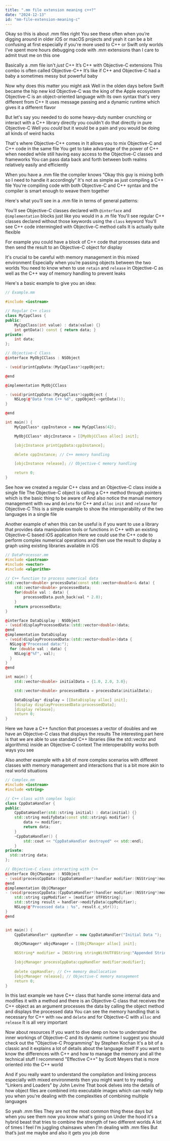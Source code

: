 ```yaml
---
title: ".mm file extension meaning c++?"
date: "2024-12-13"
id: "mm-file-extension-meaning-c"
---
```


Okay so this is about .mm files right You see these often when you’re digging around in older iOS or macOS projects and yeah it can be a bit confusing at first especially if you're more used to C++ or Swift only worlds I’ve spent more hours debugging code with .mm extensions than I care to admit trust me on this one

Basically a .mm file isn't *just* C++ It’s C++ with Objective-C extensions This combo is often called Objective-C++ It’s like if C++ and Objective-C had a baby a sometimes messy but powerful baby

Now why does this matter you might ask Well in the olden days before Swift became the hip new kid Objective-C was the king of the Apple ecosystem Objective-C is an object-oriented language with its own syntax that's very different from C++ It uses message passing and a dynamic runtime which gives it a different flavor

But let's say you needed to do some heavy-duty number crunching or interact with a C++ library directly you couldn't do that directly in pure Objective-C Well you *could* but it would be a pain and you would be doing all kinds of weird hacks

That's where Objective-C++ comes in It allows you to mix Objective-C and C++ code in the same file You get to take advantage of the power of C++ when needed while still having easy access to the Objective-C classes and frameworks You can pass data back and forth between both realms relatively easily and efficiently

When you have a .mm file the compiler knows “Okay this guy is mixing both so I need to handle it accordingly” It's not as simple as just compiling a C++ file You're compiling code with both Objective-C and C++ syntax and the compiler is smart enough to weave them together

Here's what you’ll see in a .mm file in terms of general patterns:

You'll see Objective-C classes declared with `@interface` and `@implementation` blocks just like you would in a .m file You'll see regular C++ classes declared without those keywords using the `class` keyword You'll see C++ code intermingled with Objective-C method calls It is actually quite flexible

For example you could have a block of C++ code that processes data and then send the result to an Objective-C object for display

It's crucial to be careful with memory management in this mixed environment Especially when you’re passing objects between the two worlds You need to know when to use `retain` and `release` in Objective-C as well as the C++ way of memory handling to prevent leaks

Here's a basic example to give you an idea:

```cpp
// Example.mm

#include <iostream>

// Regular C++ class
class MyCppClass {
public:
    MyCppClass(int value) : data(value) {}
    int getData() const { return data; }
private:
    int data;
};

// Objective-C Class
@interface MyObjCClass : NSObject

- (void)printCppData:(MyCppClass*)cppObject;

@end

@implementation MyObjCClass

- (void)printCppData:(MyCppClass*)cppObject {
    NSLog(@"Data from C++ %d", cppObject->getData());
}

@end

int main() {
    MyCppClass* cppInstance = new MyCppClass(42);

    MyObjCClass* objcInstance = [[MyObjCClass alloc] init];

    [objcInstance printCppData:cppInstance];

    delete cppInstance; // C++ memory handling

    [objcInstance release]; // Objective-C memory handling

    return 0;
}
```

See how we created a regular C++ class and an Objective-C class inside a single file The Objective-C object is calling a C++ method through pointers which is the basic thing to be aware of And also notice the manual memory management with `new` and `delete` for C++ and `alloc` `init` and `release` for Objective-C This is a simple example to show the interoperability of the two languages in a single file

Another example of when this can be useful is if you want to use a library that provides data manipulation tools or functions in C++ with an existing Objective-C based iOS application Here we could use the C++ code to perform complex numerical operations and then use the result to display a graph using existing libraries available in iOS

```cpp
// DataProcessor.mm
#include <iostream>
#include <vector>
#include <algorithm>

// C++ function to process numerical data
std::vector<double> processData(const std::vector<double>& data) {
    std::vector<double> processedData;
    for(double val : data) {
        processedData.push_back(val * 2.0);
    }
    return processedData;
}

@interface DataDisplay : NSObject
- (void)displayProcessedData:(std::vector<double>)data;
@end
@implementation DataDisplay
- (void)displayProcessedData:(std::vector<double>)data {
  NSLog(@"Processed data:");
  for (double val : data) {
    NSLog(@"%f", val);
  }
}
@end

int main() {
    std::vector<double> initialData = {1.0, 2.0, 3.0};

    std::vector<double> processedData = processData(initialData);

    DataDisplay* display = [[DataDisplay alloc] init];
    [display displayProcessedData:processedData];
    [display release];
    return 0;
}
```

Here we have a C++ function that processes a vector of doubles and we have an Objective-C class that displays the results The interesting part here is that we are able to use standard C++ libraries (like the std::vector and algorithms) inside an Objective-C context The interoperability works both ways you see

Also another example with a bit of more complex scenarios with different classes with memory management and interactions that is a bit more akin to real world situations

```cpp
// Complex.mm
#include <iostream>
#include <string>

// C++ class with complex logic
class CppDataHandler {
public:
    CppDataHandler(std::string initial) : data(initial) {}
    std::string modifyData(const std::string& modifier) {
        data += modifier;
        return data;
    }
    ~CppDataHandler() {
        std::cout << "CppDataHandler destroyed" << std::endl;
    }
private:
  std::string data;
};

// Objective-C class interacting with C++
@interface ObjCManager : NSObject
- (void)processCppData:(CppDataHandler*)handler modifier:(NSString*)modifier;
@end
@implementation ObjCManager
- (void)processCppData:(CppDataHandler*)handler modifier:(NSString*)modifier {
    std::string cppModifier = [modifier UTF8String];
    std::string result = handler->modifyData(cppModifier);
    NSLog(@"Processed data : %s", result.c_str());
}
@end


int main() {
    CppDataHandler* cppHandler = new CppDataHandler("Initial Data ");

    ObjCManager* objcManager = [[ObjCManager alloc] init];

    NSString* modifier = [NSString stringWithUTF8String:"Appended String"];

    [objcManager processCppData:cppHandler modifier:modifier];
    
    delete cppHandler; // C++ memory deallocation
    [objcManager release]; // Objective-C memory management
    return 0;
}

```

In this last example we have C++ class that handle some internal data and modifies it with a method and there is an Objective-C class that receives the C++ object as an argument processes the data by calling the object method and displays the processed data You can see the memory handling that is necessary for C++ with `new` and `delete` and for Objective-C with `alloc` and `release` It is all very important

Now about resources If you want to dive deep on how to understand the inner workings of Objective-C and its dynamic runtime I suggest you should check out the "Objective-C Programming" by Stephen Kochan It's a bit of a classic and it explains a lot of details about the language itself If you want to know the differences with C++ and how to manage the memory and all the technical stuff I recommend "Effective C++" by Scott Meyers that is more oriented into the C++ world

And if you really want to understand the compilation and linking process especially with mixed environments then you might want to try reading "Linkers and Loaders" by John Levine That book delves into the details of how object files are combined into executable images which can really help you when you're dealing with the complexities of combining multiple languages

So yeah .mm files They are not the most common thing these days but when you see them now you know what's going on Under the hood it's a hybrid beast that tries to combine the strength of two different worlds A lot of times I feel I’m juggling chainsaws when I'm dealing with .mm files But that’s just me maybe and also it gets you job done
